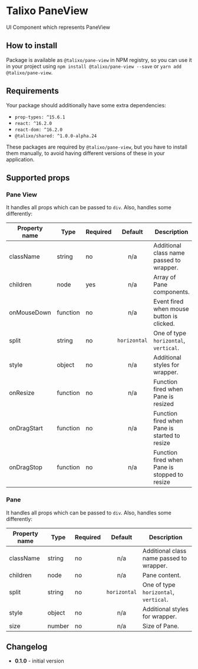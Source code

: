 # Talixo PaneView

UI Component which represents PaneView

## How to install

Package is available as `@talixo/pane-view` in NPM registry, so you can use it in your project
using `npm install @talixo/pane-view --save` or `yarn add @talixo/pane-view`.

## Requirements

Your package should additionally have some extra dependencies:

- `prop-types: ^15.6.1`
- `react: ^16.2.0`
- `react-dom: ^16.2.0`
- `@talixo/shared: ^1.0.0-alpha.24`

These packages are required by `@talixo/pane-view`, but you have to install them manually,
to avoid having different versions of these in your application.

## Supported props

### Pane View

It handles all props which can be passed to `div`. Also, handles some differently:

Property name | Type      | Required | Default      | Description                    
--------------|-----------|----------|:------------:|--------------------------------
className     | string    |    no    | n/a          | Additional class name passed to wrapper.
children      | node      |    yes   | n/a          | Array of Pane components.
onMouseDown   | function  |    no    | n/a          | Event fired when mouse button is clicked.
split         | string    |    no    | `horizontal` | One of type `horizontal`, `vertical`.
style         | object    |    no    | n/a          | Additional styles for wrapper.
onResize      | function  |    no    | n/a          | Function fired when Pane is resized
onDragStart   | function  |    no    | n/a          | Function fired when Pane is started to resize
onDragStop    | function  |    no    | n/a          | Function fired when Pane is stopped to resize

### Pane

It handles all props which can be passed to `div`. Also, handles some differently:

Property name | Type    | Required | Default     | Description                    
--------------|---------|----------|:-----------:|--------------------------------
className     | string  |    no    | n/a         | Additional class name passed to wrapper.
children      | node    |    no    | n/a         | Pane content.
split         | string  |    no    | `horizontal`| One of type `horizontal`, `vertical`.
style         | object  |    no    | n/a         | Additional styles for wrapper.
size          | number  |    no    | n/a         | Size of Pane.

## Changelog

- **0.1.0** - initial version
